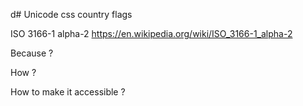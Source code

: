 d# Unicode css country flags

ISO 3166-1 alpha-2 https://en.wikipedia.org/wiki/ISO_3166-1_alpha-2

Because ?

How ?
<div class="country-flag--FR"></div>

How to make it accessible ?
